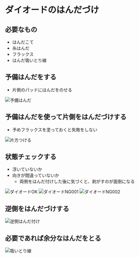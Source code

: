 # ダイオードのはんだづけ

## 必要なもの

* はんだこて
* 糸はんだ
* フラックス
* はんだ吸いとり線

## 予備はんだをする

* 片側のパッドにはんだをのせる

![予備はんだ]()

## 予備はんだを使って片側をはんだづけする

* 予めフラックスを塗っておくと失敗をしない

![片方つける]()

## 状態チェックする

* 浮いていないか
* 向きが間違っていないか
  * 両側をはんだ付けした後に気づくと、剥がすのが面倒になる

![ダイオードOK]()
![ダイオードNG001]()
![ダイオードNG002]()

## 逆側をはんだづけする

![逆側はんだ付け]()

## 必要であれば余分なはんだをとる

![吸いとり線]()